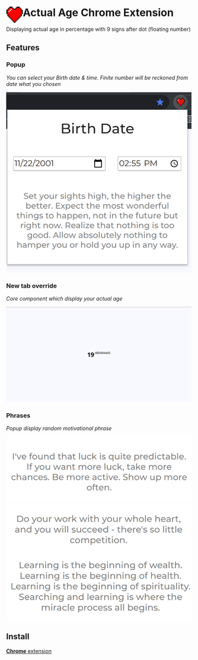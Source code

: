 # <img src="docs/images/icon.png" width="45" align="left"> Actual Age Chrome Extension

Displaying actual age in percentage with 9 signs after dot (floating number)

## Features

### Popup
*You can select your Birth date & time. Finite number will be reckoned from date what you chosen*

<img src="docs/images/popup.png" width="500">

### New tab override
*Core component which display your actual age*

<img src="docs/images/tab.png" width="500">

### Phrases
*Popup display random motivational phrase*

<img src="docs/images/phrase.png" width="500">


<img src="docs/images/phrase1.png" width="500">


<img src="docs/images/phrase2.png" width="500">

## Install

[**Chrome** extension](https://chrome.google.com/webstore/detail/actual-age-tab/ocapfmbpidoohpnacpcokoiahaofljia)

